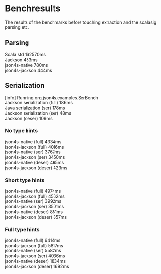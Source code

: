 # Benchresults
The results of the benchmarks before touching extraction and the scalasig parsing etc.

## Parsing

Scala std	 162570ms  
Jackson	        433ms  
json4s-native	780ms  
json4s-jackson	444ms  

## Serialization  

[info] Running org.json4s.examples.SerBench  
Jackson serialization (full) 186ms  
Java serialization (ser)     178ms  
Jackson serialization (ser)   48ms  
Jackson (deser)              109ms  
  
### No type hints  
json4s-native (full)	4334ms  
json4s-jackson (full)	4016ms  
json4s-native (ser)	    3767ms  
json4s-jackson (ser)	3450ms  
json4s-native (deser)	 465ms  
json4s-jackson (deser)	 423ms  

### Short type hints
json4s-native (full)	4974ms  
json4s-jackson (full)	4562ms  
json4s-native (ser)	    3992ms  
json4s-jackson (ser)	3501ms  
json4s-native (deser)	 851ms  
json4s-jackson (deser)	 857ms    
  
### Full type hints  
json4s-native (full)	6414ms  
json4s-jackson (full)	5817ms  
json4s-native (ser)	    5582ms  
json4s-jackson (ser)	4036ms  
json4s-native (deser)	1834ms  
json4s-jackson (deser)	1692ms  

